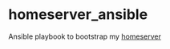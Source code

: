 # homeserver_ansible
Ansible playbook to bootstrap my [homeserver](https://github.com/Kwbmm/Homeserver)
